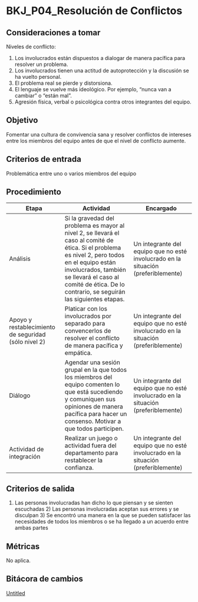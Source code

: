 # BKJ_P04_Resolución de Conflictos

## Consideraciones a tomar[](https://ace-software-development.github.io/Manual-de-Operaciones/docs/BlackJack/Procesos/P04_Resoluci%C3%B3n%20de%20Conflictos#consideraciones-a-tomar)

Niveles de conflicto:

1. Los involucrados están dispuestos a dialogar de manera pacífica para resolver un problema.
2. Los involucrados tienen una actitud de autoprotección y la discusión se ha vuelto personal.
3. El problema real se pierde y distorsiona.
4. El lenguaje se vuelve más ideológico. Por ejemplo, “nunca van a cambiar” o “están mal”.
5. Agresión física, verbal o psicológica contra otros integrantes del equipo.

## Objetivo[](https://ace-software-development.github.io/Manual-de-Operaciones/docs/BlackJack/Procesos/P04_Resoluci%C3%B3n%20de%20Conflictos#objetivo)

Fomentar una cultura de convivencia sana y resolver conflictos de intereses entre los miembros del equipo antes de que el nivel de conflicto aumente.

## Criterios de entrada[](https://ace-software-development.github.io/Manual-de-Operaciones/docs/BlackJack/Procesos/P04_Resoluci%C3%B3n%20de%20Conflictos#criterios-de-entrada)

Problemática entre uno o varios miembros del equipo

## Procedimiento

| Etapa | Actividad | Encargado |
| --- | --- | --- |
| Análisis | Si la gravedad del problema es mayor al nivel 2, se llevará el caso al comité de ética. Si el problema es nivel 2, pero todos en el equipo están involucrados, también se llevará el caso al comité de ética. De lo contrario, se seguirán las siguientes etapas. | Un integrante del equipo que no esté involucrado en la situación (preferiblemente) |
| Apoyo y restablecimiento de seguridad (sólo nivel 2) | Platicar con los involucrados por separado para convencerlos de resolver el conflicto de manera pacífica y empática. | Un integrante del equipo que no esté involucrado en la situación (preferiblemente) |
| Diálogo | Agendar una sesión grupal en la que todos los miembros del equipo comenten lo que está sucediendo y comuniquen sus opiniones de manera pacífica para hacer un consenso. Motivar a que todos participen. | Un integrante del equipo que no esté involucrado en la situación (preferiblemente) |
| Actividad de integración | Realizar un juego o actividad fuera del departamento para restablecer la confianza. | Un integrante del equipo que no esté involucrado en la situación (preferiblemente) |

## Criterios de salida[](https://ace-software-development.github.io/Manual-de-Operaciones/docs/BlackJack/Procesos/P04_Resoluci%C3%B3n%20de%20Conflictos#criterios-de-salida)

1) Las personas involucradas han dicho lo que piensan y se sienten escuchadas 2) Las personas involucradas aceptan sus errores y se disculpan 3) Se encontró una manera en la que se pueden satisfacer las necesidades de todos los miembros o se ha llegado a un acuerdo entre ambas partes

## Métricas[](https://ace-software-development.github.io/Manual-de-Operaciones/docs/BlackJack/Procesos/P04_Resoluci%C3%B3n%20de%20Conflictos#m%C3%A9tricas)

No aplica.

## Bitácora de cambios

[Untitled](BKJ_P04_Resolucio%CC%81n%20de%20Conflictos%20be9ca8f2914245d6a8a29409b0d2e471/Untitled%20Database%205a2d9eb020d34f81b3ca4953e50a07bf.csv)